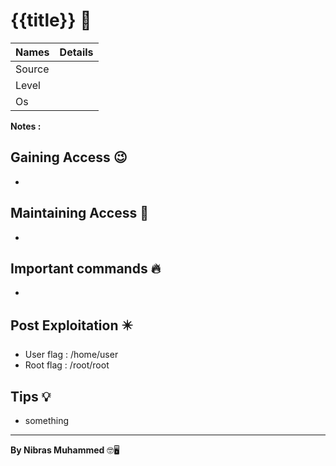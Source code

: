 # {{title}} 🧭
Names | Details
--------|-----
Source | 
Level | 
Os |

**Notes :**




## Gaining Access 😉

- 



## Maintaining Access 🥷
- 


## Important commands 🔥
- 

## Post Exploitation ✴️
- User flag : /home/user
- Root flag : /root/root
## Tips 💡
- something


--------------------------------
**By Nibras Muhammed** 🤓🖥️






